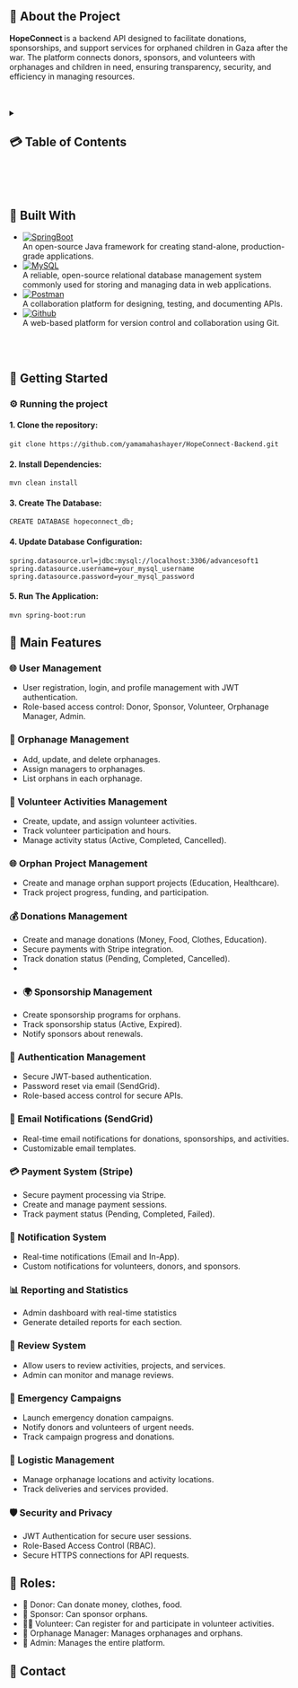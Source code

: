<a name="intro"></a>
## 🌟 About the Project
<strong>HopeConnect </strong>  is a backend API designed to facilitate donations, sponsorships, and support services for orphaned children in Gaza after the war. The platform connects donors, sponsors, and volunteers with orphanages and children in need, ensuring transparency, security, and efficiency in managing resources.
<br>
<br>
<br>


<details>
  <summary><h2>💳 Table of Contents<h2\></summary>
  <ol>
    <li><a href="#intro">Introduction (What's HopeConnect project?)</a></li>
    <li><a href="#bw">Built With</a></li>
    <li><a href="#gs">Getting Started</a></li>
    <li><a href="#coref">Main Features</a></li>
    <li><a href="#roles">Roles</a></li>
    <li><a href="#API">API Documentation</a></li>
    <li><a href="#demo">Demo</a></li>
    <li><a href="#contact">Contact</a></li>
  </ol>
</details>
 <br>
 <br>
 <br>


<a name="bw"></a>
## 🔨 Built With
* [![SpringBoot][Spring-boot]][SpringURL] <br>An open-source Java framework for creating stand-alone, production-grade applications.
* [![MySQL][MySQL]][MySQLURL] <br>A reliable, open-source relational database management system commonly used for storing and managing data in web applications.
* [![Postman][Postman]][PostmanURL] <br>A collaboration platform for designing, testing, and documenting APIs.
* [![Github][Github]][GithubURL] <br>A web-based platform for version control and collaboration using Git.
<br>
<br>



<a name="gs"></a>
## 🚀 Getting Started
### ⚙️ Running the project
#### 1. Clone the repository:
```
git clone https://github.com/yamamahashayer/HopeConnect-Backend.git
```
#### 2. Install Dependencies:
```
mvn clean install
```
#### 3. Create The Database:
```
CREATE DATABASE hopeconnect_db;
```
#### 4. Update Database Configuration:
```
spring.datasource.url=jdbc:mysql://localhost:3306/advancesoft1
spring.datasource.username=your_mysql_username
spring.datasource.password=your_mysql_password
```
#### 5. Run The Application:
```
mvn spring-boot:run
```

<a name="coref"></a>
## 🚀 Main Features

### 🌐 User Management
- User registration, login, and profile management with JWT authentication.
- Role-based access control: Donor, Sponsor, Volunteer, Orphanage Manager, Admin.

### 🏡 Orphanage Management
- Add, update, and delete orphanages.
- Assign managers to orphanages.
- List orphans in each orphanage.

### 👥 Volunteer Activities Management
- Create, update, and assign volunteer activities.
- Track volunteer participation and hours.
- Manage activity status (Active, Completed, Cancelled).

### 🌐 Orphan Project Management
- Create and manage orphan support projects (Education, Healthcare).
- Track project progress, funding, and participation.

### 💰 Donations Management
- Create and manage donations (Money, Food, Clothes, Education).
- Secure payments with Stripe integration.
- Track donation status (Pending, Completed, Cancelled).
- 
- ### 🌍 Sponsorship Management
- Create sponsorship programs for orphans.
- Track sponsorship status (Active, Expired).
- Notify sponsors about renewals.

### 🔑 Authentication Management
- Secure JWT-based authentication.
- Password reset via email (SendGrid).
- Role-based access control for secure APIs.

### 📧 Email Notifications (SendGrid)
- Real-time email notifications for donations, sponsorships, and activities.
- Customizable email templates.

### 💳 Payment System (Stripe)
- Secure payment processing via Stripe.
- Create and manage payment sessions.
- Track payment status (Pending, Completed, Failed).

### 🔔 Notification System
- Real-time notifications (Email and In-App).
- Custom notifications for volunteers, donors, and sponsors.

### 📊 Reporting and Statistics
- Admin dashboard with real-time statistics
- Generate detailed reports for each section.

### 📝 Review System
- Allow users to review activities, projects, and services.
- Admin can monitor and manage reviews.

### 🚨 Emergency Campaigns
- Launch emergency donation campaigns.
- Notify donors and volunteers of urgent needs.
- Track campaign progress and donations.

### 📍 Logistic Management
- Manage orphanage locations and activity locations.
- Track deliveries and services provided.

### 🛡️ Security and Privacy
- JWT Authentication for secure user sessions.
- Role-Based Access Control (RBAC).
- Secure HTTPS connections for API requests.

<a name="roles"></a>
## 👥 Roles:
- 👤 Donor: Can donate money, clothes, food.
- 👥 Sponsor: Can sponsor orphans.
- 👨‍⚕️ Volunteer: Can register for and participate in volunteer activities.
- 🏡 Orphanage Manager: Manages orphanages and orphans.
- 🔧 Admin: Manages the entire platform.



<a name="contact"></a>
## 📱 Contact



[MySQL]: https://img.shields.io/badge/MySQL-4479A1?style=for-the-badge&logo=mysql&logoColor=white
[MySQLURL]: https://www.mysql.com/
[Spring-boot]: https://img.shields.io/badge/Spring%20Boot-6DB33F?style=for-the-badge&logo=spring-boot&logoColor=white
[SpringURL]: https://spring.io/projects/spring-boot
[GithubURL]: https://github.com/
[Postman]: https://img.shields.io/badge/Postman-FF6C37?style=for-the-badge&logo=postman&logoColor=white
[PostmanURL]: https://www.postman.com/
[wewe]: https://github.com/shahdyaseen/Advanced-Software.git
[JQuery-url]: https://jquery.com 
[Github]: https://img.shields.io/badge/GitHub-181717?style=for-the-badge&logo=github&logoColor=white
